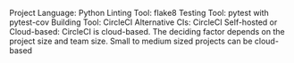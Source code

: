 Project Language: Python
Linting Tool: flake8
Testing Tool: pytest with pytest-cov
Building Tool: CircleCI
Alternative CIs: CircleCI
Self-hosted or Cloud-based: CircleCI is cloud-based. The deciding factor depends on the project size and team size. Small to medium sized projects can be cloud-based